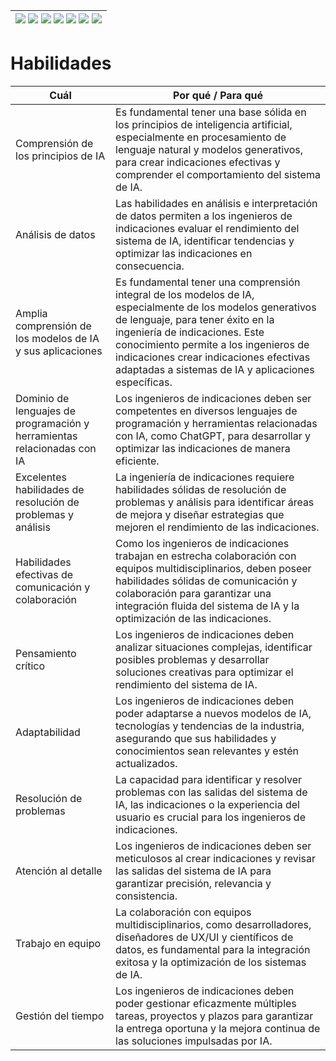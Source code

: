 <div align=right>

|[![](https://img.shields.io/badge/-Inicio-FFF?style=flat&logo=Emlakjet&logoColor=black)](/README.md) [![](https://img.shields.io/badge/-Introducción-FFF?style=flat)](/documentos/intro.md) [![](https://img.shields.io/badge/-Panorámica-FFF?style=flat)](/documentos/panorámica.md) [![](https://img.shields.io/badge/-Prompts-FFF?style=flat)](/documentos/prompts/README.md) [![](https://img.shields.io/badge/-Ingeniería_de_prompts-FFF?style=flat)](/documentos/ingenieriaDePrompts/README.md) [![](https://img.shields.io/badge/-Patrones-FFF?style=flat)](/documentos/ingenieriaDePrompts/patrones/README.md) [![](https://img.shields.io/badge/-Casos_de_uso-FFF?style=flat)](/documentos/casosDeUso/README.md)|
|-|

</div>

# Habilidades

|Cuál|Por qué / Para qué|
|-|-|
Comprensión de los principios de IA|Es fundamental tener una base sólida en los principios de inteligencia artificial, especialmente en procesamiento de lenguaje natural y modelos generativos, para crear indicaciones efectivas y comprender el comportamiento del sistema de IA.
Análisis de datos|Las habilidades en análisis e interpretación de datos permiten a los ingenieros de indicaciones evaluar el rendimiento del sistema de IA, identificar tendencias y optimizar las indicaciones en consecuencia.
Amplia comprensión de los modelos de IA y sus aplicaciones|Es fundamental tener una comprensión integral de los modelos de IA, especialmente de los modelos generativos de lenguaje, para tener éxito en la ingeniería de indicaciones. Este conocimiento permite a los ingenieros de indicaciones crear indicaciones efectivas adaptadas a sistemas de IA y aplicaciones específicas.
Dominio de lenguajes de programación y herramientas relacionadas con IA|Los ingenieros de indicaciones deben ser competentes en diversos lenguajes de programación y herramientas relacionadas con IA, como ChatGPT, para desarrollar y optimizar las indicaciones de manera eficiente.
Excelentes habilidades de resolución de problemas y análisis|La ingeniería de indicaciones requiere habilidades sólidas de resolución de problemas y análisis para identificar áreas de mejora y diseñar estrategias que mejoren el rendimiento de las indicaciones.
Habilidades efectivas de comunicación y colaboración|Como los ingenieros de indicaciones trabajan en estrecha colaboración con equipos multidisciplinarios, deben poseer habilidades sólidas de comunicación y colaboración para garantizar una integración fluida del sistema de IA y la optimización de las indicaciones.
Pensamiento crítico|Los ingenieros de indicaciones deben analizar situaciones complejas, identificar posibles problemas y desarrollar soluciones creativas para optimizar el rendimiento del sistema de IA.
Adaptabilidad|Los ingenieros de indicaciones deben poder adaptarse a nuevos modelos de IA, tecnologías y tendencias de la industria, asegurando que sus habilidades y conocimientos sean relevantes y estén actualizados.
Resolución de problemas|La capacidad para identificar y resolver problemas con las salidas del sistema de IA, las indicaciones o la experiencia del usuario es crucial para los ingenieros de indicaciones.
Atención al detalle|Los ingenieros de indicaciones deben ser meticulosos al crear indicaciones y revisar las salidas del sistema de IA para garantizar precisión, relevancia y consistencia.
Trabajo en equipo|La colaboración con equipos multidisciplinarios, como desarrolladores, diseñadores de UX/UI y científicos de datos, es fundamental para la integración exitosa y la optimización de los sistemas de IA.
Gestión del tiempo|Los ingenieros de indicaciones deben poder gestionar eficazmente múltiples tareas, proyectos y plazos para garantizar la entrega oportuna y la mejora continua de las soluciones impulsadas por IA.